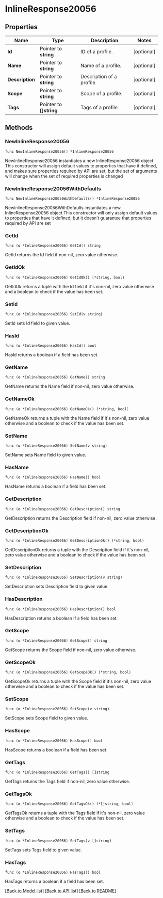 # InlineResponse20056

## Properties

Name | Type | Description | Notes
------------ | ------------- | ------------- | -------------
**Id** | Pointer to **string** | ID of a profile. | [optional] 
**Name** | Pointer to **string** | Name of a profile. | [optional] 
**Description** | Pointer to **string** | Description of a profile. | [optional] 
**Scope** | Pointer to **string** | Scope of a profile. | [optional] 
**Tags** | Pointer to **[]string** | Tags of a profile. | [optional] 

## Methods

### NewInlineResponse20056

`func NewInlineResponse20056() *InlineResponse20056`

NewInlineResponse20056 instantiates a new InlineResponse20056 object
This constructor will assign default values to properties that have it defined,
and makes sure properties required by API are set, but the set of arguments
will change when the set of required properties is changed

### NewInlineResponse20056WithDefaults

`func NewInlineResponse20056WithDefaults() *InlineResponse20056`

NewInlineResponse20056WithDefaults instantiates a new InlineResponse20056 object
This constructor will only assign default values to properties that have it defined,
but it doesn't guarantee that properties required by API are set

### GetId

`func (o *InlineResponse20056) GetId() string`

GetId returns the Id field if non-nil, zero value otherwise.

### GetIdOk

`func (o *InlineResponse20056) GetIdOk() (*string, bool)`

GetIdOk returns a tuple with the Id field if it's non-nil, zero value otherwise
and a boolean to check if the value has been set.

### SetId

`func (o *InlineResponse20056) SetId(v string)`

SetId sets Id field to given value.

### HasId

`func (o *InlineResponse20056) HasId() bool`

HasId returns a boolean if a field has been set.

### GetName

`func (o *InlineResponse20056) GetName() string`

GetName returns the Name field if non-nil, zero value otherwise.

### GetNameOk

`func (o *InlineResponse20056) GetNameOk() (*string, bool)`

GetNameOk returns a tuple with the Name field if it's non-nil, zero value otherwise
and a boolean to check if the value has been set.

### SetName

`func (o *InlineResponse20056) SetName(v string)`

SetName sets Name field to given value.

### HasName

`func (o *InlineResponse20056) HasName() bool`

HasName returns a boolean if a field has been set.

### GetDescription

`func (o *InlineResponse20056) GetDescription() string`

GetDescription returns the Description field if non-nil, zero value otherwise.

### GetDescriptionOk

`func (o *InlineResponse20056) GetDescriptionOk() (*string, bool)`

GetDescriptionOk returns a tuple with the Description field if it's non-nil, zero value otherwise
and a boolean to check if the value has been set.

### SetDescription

`func (o *InlineResponse20056) SetDescription(v string)`

SetDescription sets Description field to given value.

### HasDescription

`func (o *InlineResponse20056) HasDescription() bool`

HasDescription returns a boolean if a field has been set.

### GetScope

`func (o *InlineResponse20056) GetScope() string`

GetScope returns the Scope field if non-nil, zero value otherwise.

### GetScopeOk

`func (o *InlineResponse20056) GetScopeOk() (*string, bool)`

GetScopeOk returns a tuple with the Scope field if it's non-nil, zero value otherwise
and a boolean to check if the value has been set.

### SetScope

`func (o *InlineResponse20056) SetScope(v string)`

SetScope sets Scope field to given value.

### HasScope

`func (o *InlineResponse20056) HasScope() bool`

HasScope returns a boolean if a field has been set.

### GetTags

`func (o *InlineResponse20056) GetTags() []string`

GetTags returns the Tags field if non-nil, zero value otherwise.

### GetTagsOk

`func (o *InlineResponse20056) GetTagsOk() (*[]string, bool)`

GetTagsOk returns a tuple with the Tags field if it's non-nil, zero value otherwise
and a boolean to check if the value has been set.

### SetTags

`func (o *InlineResponse20056) SetTags(v []string)`

SetTags sets Tags field to given value.

### HasTags

`func (o *InlineResponse20056) HasTags() bool`

HasTags returns a boolean if a field has been set.


[[Back to Model list]](../README.md#documentation-for-models) [[Back to API list]](../README.md#documentation-for-api-endpoints) [[Back to README]](../README.md)


